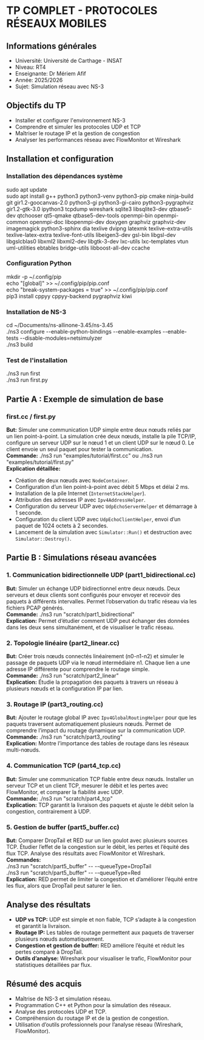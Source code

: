 # TP COMPLET - PROTOCOLES RÉSEAUX MOBILES

## Informations générales
- Université: Université de Carthage - INSAT  
- Niveau: RT4  
- Enseignante: Dr Mériem Afif  
- Année: 2025/2026  
- Sujet: Simulation réseau avec NS-3

## Objectifs du TP
- Installer et configurer l'environnement NS-3  
- Comprendre et simuler les protocoles UDP et TCP  
- Maîtriser le routage IP et la gestion de congestion  
- Analyser les performances réseau avec FlowMonitor et Wireshark  

## Installation et configuration
### Installation des dépendances système
sudo apt update  
sudo apt install g++ python3 python3-venv python3-pip cmake ninja-build git gir1.2-goocanvas-2.0 python3-gi python3-gi-cairo python3-pygraphviz gir1.2-gtk-3.0 ipython3 tcpdump wireshark sqlite3 libsqlite3-dev qtbase5-dev qtchooser qt5-qmake qtbase5-dev-tools openmpi-bin openmpi-common openmpi-doc libopenmpi-dev doxygen graphviz graphviz-dev imagemagick python3-sphinx dia texlive dvipng latexmk texlive-extra-utils texlive-latex-extra texlive-font-utils libeigen3-dev gsl-bin libgsl-dev libgslcblas0 libxml2 libxml2-dev libgtk-3-dev lxc-utils lxc-templates vtun uml-utilities ebtables bridge-utils libboost-all-dev ccache

### Configuration Python
mkdir -p ~/.config/pip  
echo "[global]" >> ~/.config/pip/pip.conf  
echo "break-system-packages = true" >> ~/.config/pip/pip.conf  
pip3 install cppyy cppyy-backend pygraphviz kiwi

### Installation de NS-3
cd ~/Documents/ns-allinone-3.45/ns-3.45  
./ns3 configure --enable-python-bindings --enable-examples --enable-tests --disable-modules=netsimulyzer  
./ns3 build

### Test de l'installation
./ns3 run first  
./ns3 run first.py

## Partie A : Exemple de simulation de base

### first.cc / first.py
**But:** Simuler une communication UDP simple entre deux nœuds reliés par un lien point-à-point. La simulation crée deux nœuds, installe la pile TCP/IP, configure un serveur UDP sur le nœud 1 et un client UDP sur le nœud 0. Le client envoie un seul paquet pour tester la communication.  
**Commande:** ./ns3 run "examples/tutorial/first.cc" ou ./ns3 run "examples/tutorial/first.py"  
**Explication détaillée:**  
- Création de deux nœuds avec `NodeContainer`.  
- Configuration d’un lien point-à-point avec débit 5 Mbps et délai 2 ms.  
- Installation de la pile Internet (`InternetStackHelper`).  
- Attribution des adresses IP avec `Ipv4AddressHelper`.  
- Configuration du serveur UDP avec `UdpEchoServerHelper` et démarrage à 1 seconde.  
- Configuration du client UDP avec `UdpEchoClientHelper`, envoi d’un paquet de 1024 octets à 2 secondes.  
- Lancement de la simulation avec `Simulator::Run()` et destruction avec `Simulator::Destroy()`.

## Partie B : Simulations réseau avancées

### 1. Communication bidirectionnelle UDP (part1_bidirectional.cc)
**But:** Simuler un échange UDP bidirectionnel entre deux nœuds. Deux serveurs et deux clients sont configurés pour envoyer et recevoir des paquets à différents intervalles. Permet l’observation du trafic réseau via les fichiers PCAP générés.  
**Commande:** ./ns3 run "scratch/part1_bidirectional"  
**Explication:** Permet d’étudier comment UDP peut échanger des données dans les deux sens simultanément, et de visualiser le trafic réseau.

### 2. Topologie linéaire (part2_linear.cc)
**But:** Créer trois nœuds connectés linéairement (n0-n1-n2) et simuler le passage de paquets UDP via le nœud intermédiaire n1. Chaque lien a une adresse IP différente pour comprendre le routage simple.  
**Commande:** ./ns3 run "scratch/part2_linear"  
**Explication:** Étudie la propagation des paquets à travers un réseau à plusieurs nœuds et la configuration IP par lien.

### 3. Routage IP (part3_routing.cc)
**But:** Ajouter le routage global IP avec `Ipv4GlobalRoutingHelper` pour que les paquets traversent automatiquement plusieurs nœuds. Permet de comprendre l’impact du routage dynamique sur la communication UDP.  
**Commande:** ./ns3 run "scratch/part3_routing"  
**Explication:** Montre l’importance des tables de routage dans les réseaux multi-nœuds.

### 4. Communication TCP (part4_tcp.cc)
**But:** Simuler une communication TCP fiable entre deux nœuds. Installer un serveur TCP et un client TCP, mesurer le débit et les pertes avec FlowMonitor, et comparer la fiabilité avec UDP.  
**Commande:** ./ns3 run "scratch/part4_tcp"  
**Explication:** TCP garantit la livraison des paquets et ajuste le débit selon la congestion, contrairement à UDP.

### 5. Gestion de buffer (part5_buffer.cc)
**But:** Comparer DropTail et RED sur un lien goulot avec plusieurs sources TCP. Étudier l’effet de la congestion sur le débit, les pertes et l’équité des flux TCP. Analyse des résultats avec FlowMonitor et Wireshark.  
**Commandes:**  
./ns3 run "scratch/part5_buffer" -- --queueType=DropTail  
./ns3 run "scratch/part5_buffer" -- --queueType=Red  
**Explication:** RED permet de limiter la congestion et d’améliorer l’équité entre les flux, alors que DropTail peut saturer le lien.

## Analyse des résultats
- **UDP vs TCP:** UDP est simple et non fiable, TCP s’adapte à la congestion et garantit la livraison.  
- **Routage IP:** Les tables de routage permettent aux paquets de traverser plusieurs nœuds automatiquement.  
- **Congestion et gestion de buffer:** RED améliore l’équité et réduit les pertes comparé à DropTail.  
- **Outils d’analyse:** Wireshark pour visualiser le trafic, FlowMonitor pour statistiques détaillées par flux.

## Résumé des acquis
- Maîtrise de NS-3 et simulation réseau.  
- Programmation C++ et Python pour la simulation des réseaux.  
- Analyse des protocoles UDP et TCP.  
- Compréhension du routage IP et de la gestion de congestion.  
- Utilisation d’outils professionnels pour l’analyse réseau (Wireshark, FlowMonitor).  
